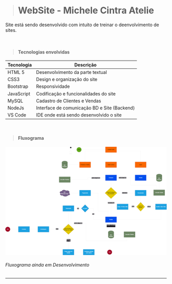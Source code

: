 > # WebSite - Michele Cintra Atelie

Site está sendo desenvolvido com intuito de treinar o deenvolvimento de sites. 


&nbsp;
> #### Tecnologias envolvidas


|Tecnologia|Descrição|
| --- | --- |
|HTML 5 |Desenvolvimento da parte textual|
|CSS3 |Design e organização do site|
|Bootstrap |Responsividade |
|JavaScript |Codificação e funcionalidades do site|
|MySQL| Cadastro de Clientes e Vendas|
|NodeJs|Interface de comunicação BD e Site (Backend)|
|VS Code| IDE onde está sendo desenvolvido o site|


&nbsp;
> #### Fluxograma
![Imagem do fluxo da sistema de vendas do site](Documentação\fluxograma_webSite.png)

 ###### Fluxograma ainda em Desenvolvimento

 ---